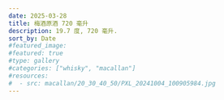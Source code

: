 ```yaml
---
date: 2025-03-28
title: 梅酒原酒 720 毫升
description: 19.7 度, 720 毫升.
sort_by: Date
#featured_image: 
#featured: true
#type: gallery
#categories: ["whisky", "macallan"]
#resources:
#  - src: macallan/20_30_40_50/PXL_20241004_100905984.jpg
---
```

